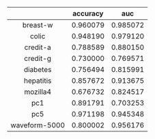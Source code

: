 ||accuracy|auc|
|:---:|:---:|:---:|
|breast-w|0.960079|0.985072|
|colic|0.948190|0.979120|
|credit-a|0.788589|0.880150|
|credit-g|0.730000|0.769571|
|diabetes|0.756494|0.815991|
|hepatitis|0.857672|0.913675|
|mozilla4|0.676732|0.824517|
|pc1|0.891791|0.703253|
|pc5|0.971198|0.945348|
|waveform-5000|0.800002|0.956176|
